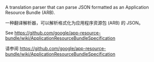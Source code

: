 A translation parser that can parse JSON formatted as an Application Resource Bundle \(ARB\).

一种翻译解析器，可以解析格式化为应用程序资源包 \(ARB\) 的 JSON。

See https://github.com/google/app-resource-bundle/wiki/ApplicationResourceBundleSpecification

请参阅 https://github.com/google/app-resource-bundle/wiki/ApplicationResourceBundleSpecification